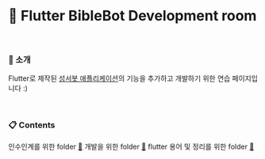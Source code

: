 
<br>

# :blue_book: Flutter BibleBot Development room

<br>

### :house_with_garden: 소개

Flutter로 제작된 [성서봇 애플리케이션](https://play.google.com/store/apps/details?id=com.blogspot.ramming125.kbubot&hl=ko)의 기능을 추가하고 개발하기 위한 연습 페이지입니다 :)

<br>



### :clipboard: Contents
인수인계를 위한 folder [:pushpin:](https://github.com/toast-ceo/flutter_emotion_diary/blob/progress/5.%20update_1/firstUpdate.MD)
개발을 위한 folder [:pushpin:](https://github.com/toast-ceo/flutter_emotion_diary/blob/progress/5.%20update_1/firstUpdate.MD)
flutter 용어 및 정리를 위한 folder [:pushpin:](https://github.com/toast-ceo/flutter_emotion_diary/blob/progress/5.%20update_1/firstUpdate.MD)
